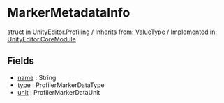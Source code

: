# MarkerMetadataInfo
struct in UnityEditor.Profiling
 / Inherits from: <a href="https://docs.unity3d.com/6000.0/Documentation/ScriptReference/ValueType.html">ValueType</a> / Implemented in: <a href="https://docs.unity3d.com/6000.0/Documentation/ScriptReference/UnityEditor.CoreModule.html">UnityEditor.CoreModule</a>

## Fields
- <a href="https://docs.unity3d.com/6000.0/Documentation/ScriptReference/MarkerMetadataInfo-name.html">name</a> : String
- <a href="https://docs.unity3d.com/6000.0/Documentation/ScriptReference/MarkerMetadataInfo-type.html">type</a> : ProfilerMarkerDataType
- <a href="https://docs.unity3d.com/6000.0/Documentation/ScriptReference/MarkerMetadataInfo-unit.html">unit</a> : ProfilerMarkerDataUnit
